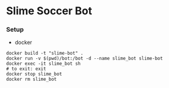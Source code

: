 # Slime Soccer Bot

### Setup
- docker

```
docker build -t "slime-bot" .
docker run -v $(pwd)/bot:/bot -d --name slime_bot slime-bot
docker exec -it slime_bot sh
# to exit: exit
docker stop slime_bot
docker rm slime_bot
```
